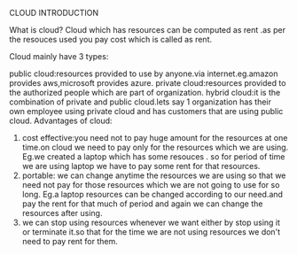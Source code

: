 CLOUD INTRODUCTION

What is cloud?
Cloud which has resources can be computed as rent .as per the resouces used you pay cost which is called as rent.

Cloud mainly have 3 types:

public cloud:resources provided to use by anyone.via internet.eg.amazon provides aws,microsoft provides azure.
private cloud:resources provided to the authorized people which are part of organization.
hybrid cloud:it is the combination of private and public cloud.lets say 1 organization has their own employee using private cloud and has customers that are using public cloud.
Advantages of cloud:
1. cost effective:you need not to pay huge amount for the resources at one time.on cloud we need to pay only for the resources which we are using. Eg.we created a laptop which has some resouces . so for period of time we are using laptop we have to pay some rent for that resources.
2. portable: we can change anytime the resources we are using so that we need not pay for those resources which we are not going to use for so long. Eg.a laptop resources can be changed according to our need.and pay the rent for that much of period and again we can change the resources after using.
3. we can stop using resources whenever we want either by stop using it or terminate it.so that for the time we are not using resources we don't need to pay rent for them.
